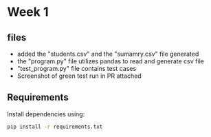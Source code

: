 # Week 1 

## files
- added the "students.csv" and the "sumamry.csv" file generated
- the "program.py" file utilizes pandas to read and generate csv file
- "test_program.py" file contains test cases
- Screenshot of green test run in PR attached

## Requirements

Install dependencies using:

```bash
pip install -r requirements.txt
